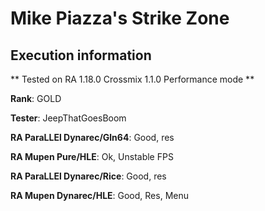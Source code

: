 # Mike Piazza's Strike Zone 

## Execution information


** Tested on RA 1.18.0 Crossmix 1.1.0 Performance mode **


**Rank**: GOLD


**Tester**: JeepThatGoesBoom



**RA ParaLLEl Dynarec/Gln64**: Good, res


**RA Mupen Pure/HLE**: Ok, Unstable FPS


**RA ParaLLEl Dynarec/Rice**: Good, res


**RA Mupen Dynarec/HLE**: Good, Res, Menu